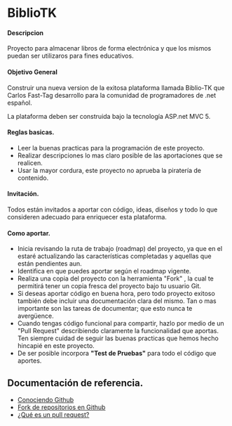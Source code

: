 # BiblioTK

#### Descripcion
Proyecto para almacenar libros de forma electrónica y que los mismos puedan ser utilizaros para fines educativos.

#### Objetivo General
Construir una nueva version de la exitosa plataforma llamada Biblio-TK que Carlos Fast-Tag desarrollo para la comunidad de programadores de .net español.

La plataforma deben ser construida bajo la tecnología ASP.net MVC 5.

#### Reglas basicas.
- Leer la buenas practicas para la programación de este proyecto.
- Realizar descripciones lo mas claro posible de las aportaciones que se realicen.
- Usar la mayor cordura, este proyecto no aprueba la piratería de contenido.

#### Invitación.
Todos están invitados a aportar con código, ideas, diseños y todo lo que consideren adecuado para enriquecer esta plataforma.

#### Como aportar.
- Inicia revisando la ruta de trabajo (roadmap) del proyecto, ya que en el estaré actualizando las características completadas y aquellas que están pendientes aun.
- Identifica en que puedes aportar según el roadmap vigente.
- Realiza una copia del proyecto con la herramienta "Fork" , la cual te permitirá tener un copia fresca del proyecto bajo tu usuario Git.
- Si deseas aportar código en buena hora, pero todo proyecto exitoso también debe incluir una documentación clara del mismo. Tan o mas importante son las tareas de documentar; que esto nunca te avergüence. 
- Cuando tengas código funcional para compartir, hazlo por medio de un "Pull Request" describiendo claramente la funcionalidad que aportas. Ten siempre cuidad de seguir las buenas practicas que hemos hecho hincapié en este proyecto.
- De ser posible incorpora **"Test de Pruebas"** para todo el código que aportes.

## Documentación de referencia.
- [Conociendo Github](http://conociendogithub.readthedocs.io/en/latest/data/dinamica-de-uso/)
- [Fork de repositorios en Github](http://aprendegit.com/fork-de-repositorios-para-que-sirve/)
- [¿Qué es un pull request?](http://aprendegit.com/que-es-un-pull-request/)
